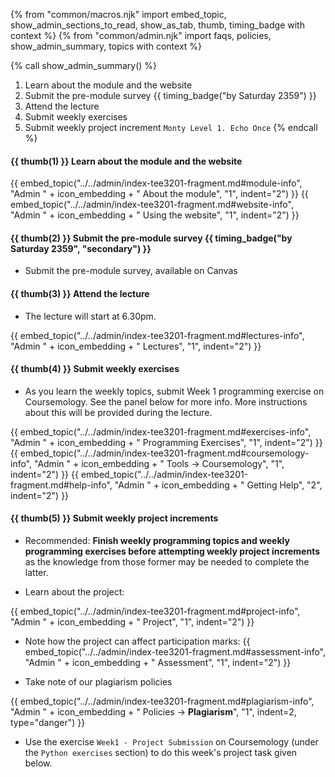 {% from "common/macros.njk" import embed_topic, show_admin_sections_to_read, show_as_tab, thumb, timing_badge with context %}
{% from "common/admin.njk" import faqs, policies, show_admin_summary, topics with context %}

{% call show_admin_summary() %}
1. Learn about the module and the website
1. Submit the pre-module survey {{ timing_badge("by Saturday 2359") }}
1. Attend the lecture
1. Submit weekly exercises
1. Submit weekly project increment `Monty Level 1. Echo Once`
{% endcall %}


#### {{ thumb(1) }} Learn about the module and the website

{{ embed_topic("../../admin/index-tee3201-fragment.md#module-info", "Admin " + icon_embedding + " About the module", "1", indent="2") }}
{{ embed_topic("../../admin/index-tee3201-fragment.md#website-info", "Admin " + icon_embedding + " Using the website", "1", indent="2") }}


#### {{ thumb(2) }} Submit the pre-module survey  {{ timing_badge("by Saturday 2359", "secondary") }}

* Submit the pre-module survey, available on Canvas


#### {{ thumb(3) }} Attend the lecture

* The lecture will start at 6.30pm.

{{ embed_topic("../../admin/index-tee3201-fragment.md#lectures-info", "Admin " + icon_embedding + " Lectures", "1", indent="2") }}


#### {{ thumb(4) }} Submit weekly exercises

* As you learn the weekly topics, submit Week 1 programming exercise on Coursemology. See the panel below for more info. More instructions about this will be provided during the lecture.

{{ embed_topic("../../admin/index-tee3201-fragment.md#exercises-info", "Admin " + icon_embedding + " Programming Exercises", "1", indent="2") }}
{{ embed_topic("../../admin/index-tee3201-fragment.md#coursemology-info", "Admin " + icon_embedding + " Tools → Coursemology", "1", indent="2") }}
{{ embed_topic("../../admin/index-tee3201-fragment.md#help-info", "Admin " + icon_embedding + " Getting Help", "2", indent="2") }}


#### {{ thumb(5) }} Submit weekly project increments
<div class="indented-level2">
<box type="warning">

* Recommended: **Finish weekly programming topics and weekly programming exercises before attempting weekly project increments** as the knowledge from those former may be needed to complete the latter.
</box>
</div>

* Learn about the project:

{{ embed_topic("../../admin/index-tee3201-fragment.md#project-info", "Admin " + icon_embedding + " Project", "1", indent="2") }}
<include src="montyFragment.md" boilerplate var-displacement="../.." var-header="**Monty - Overview**" var-fragment="monty-fragment.md#intro" />
<p/>

* Note how the project can affect participation marks:
{{ embed_topic("../../admin/index-tee3201-fragment.md#assessment-info", "Admin " + icon_embedding + " Assessment", "1", indent="2") }}

* Take note of our plagiarism policies

{{ embed_topic("../../admin/index-tee3201-fragment.md#plagiarism-info", "Admin " + icon_embedding + " Policies -> **Plagiarism**", "1", indent=2, type="danger") }}

<span id="week1-project">

* Use the exercise `Week1 - Project Submission` on Coursemology (under the `Python exercises` section) to do this week's project task given below.

<include src="montyFragment.md" boilerplate var-displacement="../.." var-header="**Level 1. Echo Once**" var-fragment="monty-fragment.md#monty1" />
</span>

